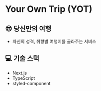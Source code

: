 # Your Own Trip (YOT)

## 😎 당신만의 여행
 - 자신의 성격, 취향별 여행지를 골라주는 서비스


## 💻 기술 스택 
- Next.js 
- TypeScript
- styled-component


